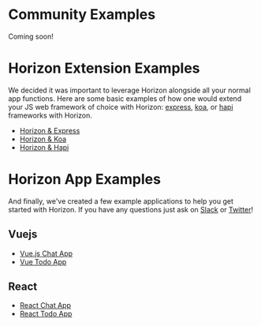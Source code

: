 # Community Examples

Coming soon!

# Horizon Extension Examples

We decided it was important to leverage Horizon alongside all your normal app functions. Here are some basic examples of how one would extend your JS web framework of choice with Horizon:  [express](https://github.com/strongloop/express), [koa](https://github.com/koajs/koa), or [hapi](https://github.com/hapijs) frameworks with Horizon.

* [Horizon & Express](/examples/express-server)
* [Horizon & Koa](/examples/koa-server)
* [Horizon & Hapi](/examples/hapi-server)

# Horizon App Examples
And finally, we've created a few example applications to help you get started with Horizon. If you have any questions just ask on [Slack](http://slack.rethinkdb.com) or [Twitter](https://twitter.com/rethinkdb)!

## Vuejs
* [Vue.js Chat App](/examples/vue-chat-app/)
* [Vue Todo App](/examples/vue-todo-app/)

## React
* [React Chat App](/examples/react-chat-app/)
* [React Todo App](/examples/react-todo-app/)
